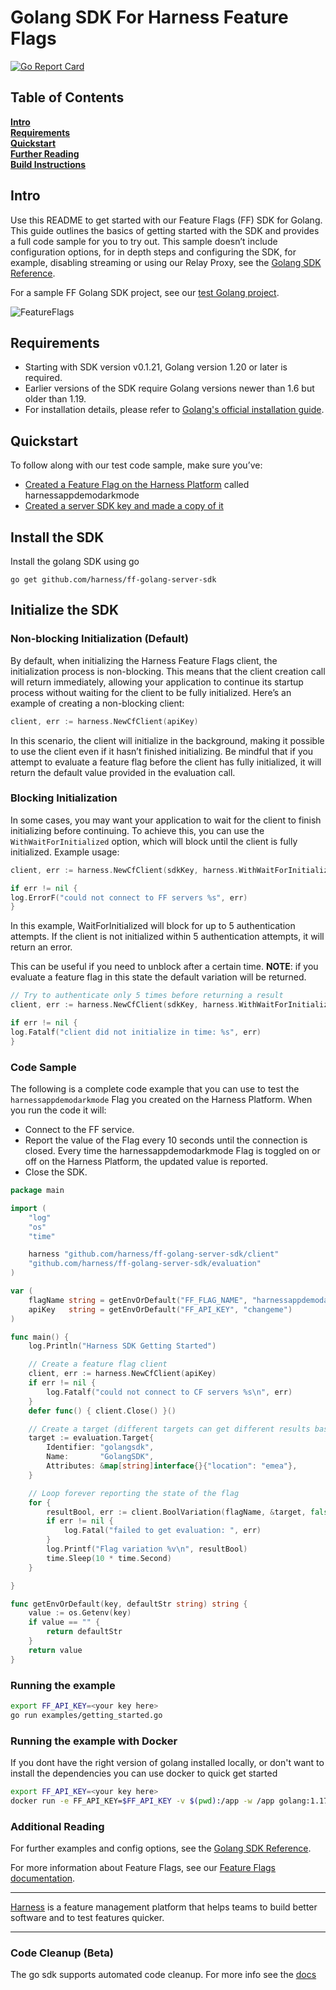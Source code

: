 Golang SDK For Harness Feature Flags
========================

[![Go Report Card](https://goreportcard.com/badge/github.com/drone/ff-golang-server-sdk)](https://goreportcard.com/report/github.com/drone/ff-golang-server-sdk)

## Table of Contents
**[Intro](#Intro)**<br>
**[Requirements](#Requirements)**<br>
**[Quickstart](#Quickstart)**<br>
**[Further Reading](docs/further_reading.md)**<br>
**[Build Instructions](docs/build.md)**<br>


## Intro
Use this README to get started with our Feature Flags (FF) SDK for Golang. This guide outlines the basics of getting started with the SDK and provides a full code sample for you to try out.
This sample doesn’t include configuration options, for in depth steps and configuring the SDK, for example, disabling streaming or using our Relay Proxy, see the  [Golang SDK Reference](https://ngdocs.harness.io/article/4c8wljx60w-feature-flag-sdks-go-application).

For a sample FF Golang SDK project, see our [test Golang project](examples/getting_started.go).

![FeatureFlags](./docs/images/ff-gui.png)

## Requirements
- Starting with SDK version v0.1.21, Golang version 1.20 or later is required.
- Earlier versions of the SDK require Golang versions newer than 1.6 but older than 1.19. 
- For installation details, please refer to [Golang's official installation guide](https://go.dev/doc/install).
## Quickstart
To follow along with our test code sample, make sure you’ve:

- [Created a Feature Flag on the Harness Platform](https://ngdocs.harness.io/article/1j7pdkqh7j-create-a-feature-flag) called harnessappdemodarkmode
- [Created a server SDK key and made a copy of it](https://ngdocs.harness.io/article/1j7pdkqh7j-create-a-feature-flag#step_3_create_an_sdk_key)


## Install the SDK
Install the golang SDK using go
```golang
go get github.com/harness/ff-golang-server-sdk
```

## Initialize the SDK
### Non-blocking Initialization (Default)
By default, when initializing the Harness Feature Flags client, the initialization process is non-blocking. This means that the client creation call will return immediately, allowing your application to continue its startup process without waiting for the client to be fully initialized. Here’s an example of creating a non-blocking client:

```go
client, err := harness.NewCfClient(apiKey)
```
In this scenario, the client will initialize in the background, making it possible to use the client even if it hasn’t finished initializing. 
Be mindful that if you attempt to evaluate a feature flag before the client has fully initialized, it will return the default value provided in the evaluation call.

### Blocking Initialization
In some cases, you may want your application to wait for the client to finish initializing before continuing. To achieve this, you can use the `WithWaitForInitialized` option, which will block until the client is fully initialized. Example usage:

```go
client, err := harness.NewCfClient(sdkKey, harness.WithWaitForInitialized(true))

if err != nil {
log.ErrorF("could not connect to FF servers %s", err)
}
```


In this example, WaitForInitialized will block for up to 5 authentication attempts. If the client is not initialized within 5 authentication attempts, it will return an error.

This can be useful if you need to unblock after a certain time. **NOTE**: if you evaluate a feature flag in this state
the default variation will be returned.

```go
// Try to authenticate only 5 times before returning a result
client, err := harness.NewCfClient(sdkKey, harness.WithWaitForInitialized(true), harness.WithMaxAuthRetries(5))

if err != nil {
log.Fatalf("client did not initialize in time: %s", err)
}
```

### Code Sample
The following is a complete code example that you can use to test the `harnessappdemodarkmode` Flag you created on the Harness Platform. When you run the code it will:
- Connect to the FF service.
- Report the value of the Flag every 10 seconds until the connection is closed. Every time the harnessappdemodarkmode Flag is toggled on or off on the Harness Platform, the updated value is reported. 
- Close the SDK.



```go
package main

import (
	"log"
	"os"
	"time"

	harness "github.com/harness/ff-golang-server-sdk/client"
	"github.com/harness/ff-golang-server-sdk/evaluation"
)

var (
	flagName string = getEnvOrDefault("FF_FLAG_NAME", "harnessappdemodarkmode")
	apiKey   string = getEnvOrDefault("FF_API_KEY", "changeme")
)

func main() {
	log.Println("Harness SDK Getting Started")

	// Create a feature flag client
	client, err := harness.NewCfClient(apiKey)
	if err != nil {
		log.Fatalf("could not connect to CF servers %s\n", err)
	}
	defer func() { client.Close() }()

	// Create a target (different targets can get different results based on rules)
	target := evaluation.Target{
		Identifier: "golangsdk",
		Name:       "GolangSDK",
		Attributes: &map[string]interface{}{"location": "emea"},
	}

	// Loop forever reporting the state of the flag
	for {
		resultBool, err := client.BoolVariation(flagName, &target, false)
		if err != nil {
			log.Fatal("failed to get evaluation: ", err)
		}
		log.Printf("Flag variation %v\n", resultBool)
		time.Sleep(10 * time.Second)
	}

}

func getEnvOrDefault(key, defaultStr string) string {
	value := os.Getenv(key)
	if value == "" {
		return defaultStr
	}
	return value
}
```

### Running the example

```bash
export FF_API_KEY=<your key here>
go run examples/getting_started.go
```

### Running the example with Docker
If you dont have the right version of golang installed locally, or don't want to install the dependencies you can
use docker to quick get started

```bash 
export FF_API_KEY=<your key here>
docker run -e FF_API_KEY=$FF_API_KEY -v $(pwd):/app -w /app golang:1.17 go run examples/getting_started.go
```



### Additional Reading

For further examples and config options, see the [Golang SDK Reference](https://ngdocs.harness.io/article/4c8wljx60w-feature-flag-sdks-go-application).

For more information about Feature Flags, see our [Feature Flags documentation](https://ngdocs.harness.io/article/0a2u2ppp8s-getting-started-with-feature-flags).

-------------------------
[Harness](https://www.harness.io/) is a feature management platform that helps teams to build better software and to
test features quicker.

-------------------------

### Code Cleanup (Beta)
The go sdk supports automated code cleanup. For more info see the [docs](/examples/code_cleanup/README.md)
